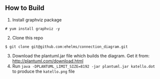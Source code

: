 ## How to Build

1. Install graphviz package
```
# yum install graphviz -y
```
2. Clone this repo
```
$ git clone git@github.com:ehelms/connection_diagram.git
```
3. Download the plantuml.jar file which builds the diagram. Get it from:  http://plantuml.com/download.html
4. Run `java -DPLANTUML_LIMIT_SIZE=8192 -jar plantuml.jar katello.dot` to produce the `katello.png` file
